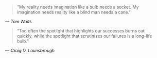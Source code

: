 > "My reality needs imagination like a bulb needs a socket. My imagination needs reality like a blind man needs a cane."

― _Tom Waits_



> “Too often the spotlight that highlights our successes burns out quickly, while the spotlight that scrutinizes our failures is a long-life bulb.”

― _Craig D. Lounsbrough_

